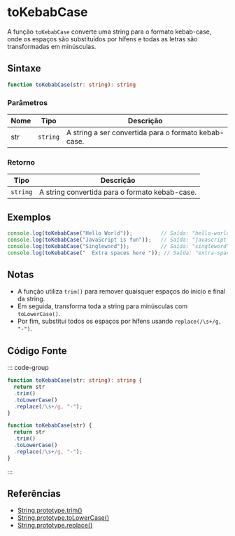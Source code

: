 # toKebabCase

A função `toKebabCase` converte uma string para o formato kebab-case, onde os espaços são substituídos por hífens e todas as letras são transformadas em minúsculas.

## Sintaxe

```typescript
function toKebabCase(str: string): string
```

### Parâmetros

| Nome  | Tipo     | Descrição                                          |
|-------|----------|----------------------------------------------------|
| str   | `string` | A string a ser convertida para o formato kebab-case. |

### Retorno

| Tipo    | Descrição                                      |
|---------|------------------------------------------------|
| `string` | A string convertida para o formato kebab-case.  |

## Exemplos

```typescript
console.log(toKebabCase("Hello World"));         // Saída: "hello-world"
console.log(toKebabCase("JavaScript is fun"));   // Saída: "javascript-is-fun"
console.log(toKebabCase("Singleword"));          // Saída: "singleword"
console.log(toKebabCase("  Extra spaces here ")); // Saída: "extra-spaces-here"
```

## Notas

- A função utiliza `trim()` para remover quaisquer espaços do início e final da string.
- Em seguida, transforma toda a string para minúsculas com `toLowerCase()`.
- Por fim, substitui todos os espaços por hífens usando `replace(/\s+/g, "-")`.

## Código Fonte

::: code-group
```typescript
function toKebabCase(str: string): string {
  return str
  .trim()
  .toLowerCase()
  .replace(/\s+/g, "-");
}
```

```javascript
function toKebabCase(str) {
  return str
  .trim()
  .toLowerCase()
  .replace(/\s+/g, "-");
}
```
::: 

## Referências

- [String.prototype.trim()](https://developer.mozilla.org/pt-BR/docs/Web/JavaScript/Reference/Global_Objects/String/trim)
- [String.prototype.toLowerCase()](https://developer.mozilla.org/pt-BR/docs/Web/JavaScript/Reference/Global_Objects/String/toLowerCase)
- [String.prototype.replace()](https://developer.mozilla.org/pt-BR/docs/Web/JavaScript/Reference/Global_Objects/String/replace)